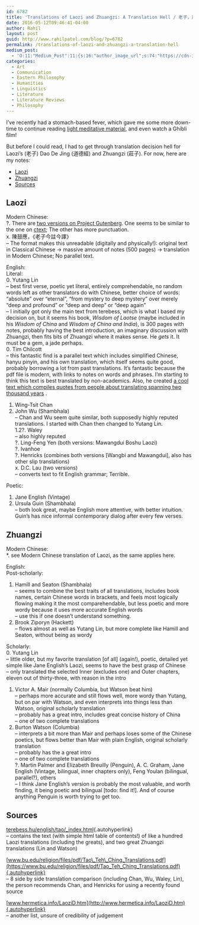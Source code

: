 ```yaml
---
id: 6782
title: 'Translations of Laozi and Zhuangzi: A Translation Hell / 老子，莊子：翻譯的地獄'
date: 2016-05-12T09:46:41-04:00
author: Rahil
layout: post
guid: http://www.rahilpatel.com/blog/?p=6782
permalink: /translations-of-laozi-and-zhuangzi-a-translation-hell
medium_post:
  - 'O:11:"Medium_Post":11:{s:16:"author_image_url";s:74:"https://cdn-images-1.medium.com/fit/c/200/200/1*dmbNkD5D-u45r44go_cf0g.png";s:10:"author_url";s:28:"https://medium.com/@rahil627";s:11:"byline_name";N;s:12:"byline_email";N;s:10:"cross_link";s:2:"no";s:2:"id";s:12:"1d7fa7017377";s:21:"follower_notification";s:3:"yes";s:7:"license";s:19:"all-rights-reserved";s:14:"publication_id";s:2:"-1";s:6:"status";s:6:"public";s:3:"url";s:96:"https://medium.com/@rahil627/laozi-and-zhuangzi-translation-hell-%E8%8E%8A%E5%AD%90-1d7fa7017377";}'
categories:
  - Art
  - Communication
  - Eastern Philosophy
  - Humanities
  - Linguistics
  - Literature
  - Literature Reviews
  - Philosophy
---
```

I&#8217;ve recently had a stomach-based fever, which gave me some more down-time to continue reading [light meditative material](http://www.rahilpatel.com/blog/on-stoicism), and even watch a Ghibli film!

But before I could read, I had to get through translation decision hell for Laozi&#8217;s (老子) Dao De Jing (道德經) and Zhuangzi (莊子). For now, here are my notes:

<div id="toc_container" class="toc_transparent have_bullets">
  <p class="toc_title">
  </p>
  
  <ul class="toc_list">
    <li>
      <a href="#laozi">Laozi</a>
    </li>
    <li>
      <a href="#zhuangzi">Zhuangzi</a>
    </li>
    <li>
      <a href="#sources">Sources</a>
    </li>
  </ul>
</div>

## <span id="laozi">Laozi</span>

Modern Chinese:  
?. There are [two versions on Project Gutenberg](http://www.gutenberg.org/ebooks/author/2427). One seems to be similar to the one on [ctext](http://ctext.org/dao-de-jing); The other has more punctuation.  
x. 陳鼓應，《老子今註今譯》  
&#8211; The format makes this unreadable (digitally and physically!): original text in Classical Chinese -> massive amount of notes (500 pages) -> translation in Modern Chinese; No parallel text.

English:  
Literal:  
0. Yutang Lin  
&#8211; best first verse, poetic yet literal, entirely comprehendable, no random words left as other translators do with Chinese, better choice of words: &#8220;absolute&#8221; over &#8220;eternal&#8221;, &#8220;from mystery to deep mystery&#8221; over merely &#8220;deep and profound&#8221; or &#8220;deep and deep&#8221; or &#8220;deep again&#8221;  
&#8211; I initially got only the main text from terebess, which is what I based my decision on, but it seems his book, _Wisdom of Laotse_ (maybe included in his _Wisdom of China_ and _Wisdom of China and India_), is 300 pages with notes, probably having the best introduction, an imaginary discussion with Zhuangzi, then fits bits of Zhuangzi where it makes sense. He _gets_ it. It must be a gem, a jade perhaps.  
0. Tim Chilcott  
&#8211; this fantastic find is a parallel text which includes simplified Chinese, hanyu pinyin, and his own translation, which itself seems quite good, probably borrowing a lot from past translations. It&#8217;s fantastic because the pdf file is modern, with links to notes on words and phrases. I&#8217;m starting to think this text is best translated by non-academics. Also, he created [a cool text which compiles quotes from people about translating spanning two thousand years](http://www.tclt.org.uk/10th_aniversary/Thoughts_across_Two_Thousand_Years.pdf) .  
1. Wing-Tsit Chan  
1. John Wu (Shambhala)  
&#8211; Chan and Wu seem quite similar, both supposedly highly reputed translations. I started with Chan then changed to Yutang Lin.  
1.2?. Waley  
&#8211; also highly reputed  
?. Ling-Feng Yen (both versions: Mawangdui Boshu Laozi)  
?. Ivanhoe  
?. Henricks (combines both versions [Wangbi and Mawangdui], also has other slip translations)  
x. D.C. Lau (two versions)  
&#8211; converts text to fit English grammar; Terrible.

Poetic:  
1. Jane English (Vintage)  
2. Ursula Guin (Shambhala)  
&#8211; both look great, maybe English more attentive, with better intuition. Guin&#8217;s has nice informal contemporary dialog after every few verses.

## <span id="zhuangzi">Zhuangzi</span>

Modern Chinese:  
*. see Modern Chinese translation of Laozi, as the same applies here.

English:  
Post-scholarly:  
1. Hamill and Seaton (Shambhala)  
&#8211; seems to combine the best traits of all translations, includes book names, certain Chinese words in brackets, and feels most logically flowing making it the most comparehendable, but less poetic and more wordy because it uses more accurate English words  
&#8211; use this if one doesn&#8217;t understand something.  
1. Brook Ziporyn (Hackett)  
&#8211; flows almost as well as Yutang Lin, but more complete like Hamill and Seaton, without being as wordy

Scholarly:  
0. Yutang Lin  
&#8211; little older, but my favorite translation \[of all\] (again!), poetic, detailed yet simple like Jane English&#8217;s Laozi, seems to have the best grasp of Chinese  
&#8211; only translated the selected Inner (excludes one) and Outer chapters, eleven out of thirty-three, with reason in the intro  
1. Victor A. Mair (normally Columbia, but Watson beat him)  
&#8211; perhaps more accurate and still flows well, more wordy than Yutang, but on par with Watson, and even interprets into things less than Watson, original scholarly translation  
&#8211; probably has a great intro, includes great concise history of China  
&#8211; one of two complete translations  
1. Burton Watson (Columbia)  
&#8211; interprets a bit more than Mair and perhaps loses some of the Chinese poetics, but flows better than Mair with plain English, original scholarly translation  
&#8211; probably has the a great intro  
&#8211; one of two complete translations  
?. Martin Palmer and Elizabeth Breuilly (Penguin), A. C. Graham, Jane English (Vintage, bilingual, inner chapters only), Feng Youlan (bilingual, parallel?), others  
&#8211; I think Jane English&#8217;s version is probably the most valuable, and worth finding, it being poetic and bilingual [todo: find it!]. And of course anything Penguin is worth trying to get too.

## <span id="sources">Sources</span>

[terebess.hu/english/tao/_index.html](http://terebess.hu/english/tao/_index.html){.autohyperlink}  
&#8211; contains the text (with simple html table of contents!) of like a hundred Laozi translations (including the greats), and two great Zhuangzi translations (Lin and Watson)

[www.bu.edu/religion/files/pdf/Tao\_Teh\_Ching_Translations.pdf](https://www.bu.edu/religion/files/pdf/Tao_Teh_Ching_Translations.pdf){.autohyperlink}  
&#8211; 8 side by side translation comparison (including Chan, Wu, Waley, Lin), the person recommends Chan, and Henricks for using a recently found source

[www.hermetica.info/LaoziD.htm](http://www.hermetica.info/LaoziD.htm){.autohyperlink}  
&#8211; another list, unsure of credibility of judgement